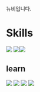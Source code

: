 뉴비입니다.
<h1>Skills</h1>
<div><img src="https://img.shields.io/badge/Html5-E34F26.svg?style=for-the-badge&logo=html5&logoColor=61DAFB" /> <img src="https://img.shields.io/badge/CSS3-1572B6.svg?style=for-the-badge&logo=css3&logoColor=61DAFB" /><img src="https://img.shields.io/badge/figma-abd2ff.svg?style=for-the-badge&logo=figma&logoColor=white" /></div>
<h2>learn</h2>
<div><img src="https://img.shields.io/badge/React-31A8FF?logo=react&logoColor=white&style=for-the-badge" /> <img src="https://img.shields.io/badge/Node.js-339933.svg?style=for-the-badge&logo=nodedotjs&logoColor=61DAFB" /> <img src="https://img.shields.io/badge/JavaScript-F7DF1E.svg?style=for-the-badge&logo=JavaScript&logoColor=black" /> <img src="https://img.shields.io/badge/TypeScript-3178C6.svg?style=for-the-badge&logo=typescript&logoColor=black" /></div>
<div></div>
